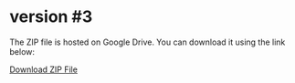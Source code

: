 # version #3

The ZIP file is hosted on Google Drive. You can download it using the link below:

[Download ZIP File](https://drive.google.com/file/d/1DBcNfnWGqO1PCf6DcKXQlpV9-t1HIR43/view?usp=sharing)
